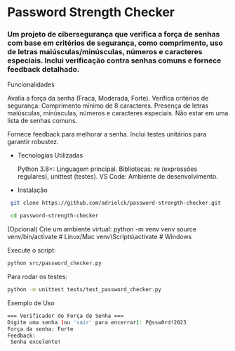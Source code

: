 # Password Strength Checker  
### Um projeto de cibersegurança que verifica a força de senhas com base em critérios de segurança, como comprimento, uso de letras maiúsculas/minúsculas, números e caracteres especiais. Inclui verificação contra senhas comuns e fornece feedback detalhado.
Funcionalidades

Avalia a força da senha (Fraca, Moderada, Forte).
Verifica critérios de segurança:
Comprimento mínimo de 8 caracteres.
Presença de letras maiúsculas, minúsculas, números e caracteres especiais.
Não estar em uma lista de senhas comuns.

 Fornece feedback para melhorar a senha.
  Inclui testes unitários para garantir robustez.

- Tecnologias Utilizadas
  
  Python 3.8+: Linguagem principal.
  Bibliotecas: re (expressões regulares), unittest (testes).
  VS Code: Ambiente de desenvolvimento.

- Instalação

 ```bash
  git clone https://github.com/adrielck/password-strength-checker.git
 ```
 ```bash
  cd password-strength-checker
 ```

(Opcional) Crie um ambiente virtual:
python -m venv venv
source venv/bin/activate  # Linux/Mac
venv\Scripts\activate     # Windows


Execute o script:
 ```bash
python src/password_checker.py
 ```


Para rodar os testes:
```bash
python -m unittest tests/test_password_checker.py
 ```

Exemplo de Uso
```bash
=== Verificador de Força de Senha ===
Digite uma senha (ou 'sair' para encerrar): P@ssw0rd!2023
Força da senha: Forte
Feedback:
 Senha excelente!
```




